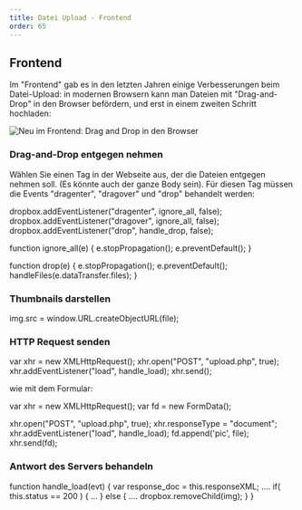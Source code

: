 ```yaml
---
title: Datei Upload - Frontend
order: 65
---
```


## Frontend

Im "Frontend" gab es in den letzten Jahren einige Verbesserungen beim
Datei-Upload: in modernen Browsern kann man Dateien mit
"Drag-and-Drop" in den Browser befördern, und erst in einem
zweiten Schritt hochladen:

![Neu im Frontend: Drag and Drop in den Browser](/images/drag-and-drop-upload.gif)


### Drag-and-Drop entgegen nehmen

Wählen Sie einen Tag in der Webseite aus, der die Dateien entgegen nehmen
soll. (Es könnte auch der ganze Body sein).   Für diesen Tag müssen
die Events "dragenter", "dragover" und "drop" behandelt werden:

<javascript>
dropbox.addEventListener("dragenter", ignore_all, false);
dropbox.addEventListener("dragover", ignore_all, false);
dropbox.addEventListener("drop", handle_drop, false);

function ignore_all(e) {
    e.stopPropagation();
    e.preventDefault();
}

function drop(e) {
    e.stopPropagation();
    e.preventDefault();
    handleFiles(e.dataTransfer.files);
}
</javascript>

### Thumbnails darstellen

<javascript>
img.src = window.URL.createObjectURL(file);
</javascript>

### HTTP Request senden


<javascript>
var xhr = new XMLHttpRequest();
xhr.open("POST", "upload.php", true);
xhr.addEventListener("load", handle_load);
xhr.send();
</javascript>

wie mit dem Formular:

<javascript>
var xhr = new XMLHttpRequest();
var fd = new FormData();

xhr.open("POST", "upload.php", true);
xhr.responseType = "document";
xhr.addEventListener("load", handle_load);
fd.append('pic', file);
xhr.send(fd);
</javascript>

### Antwort des Servers behandeln

<javascript>
function handle_load(evt) {
    var response_doc = this.responseXML;
    ....
    if( this.status == 200 ) {
        ...
    } else {
        ....
        dropbox.removeChild(img);
    }
}
</javascript>



